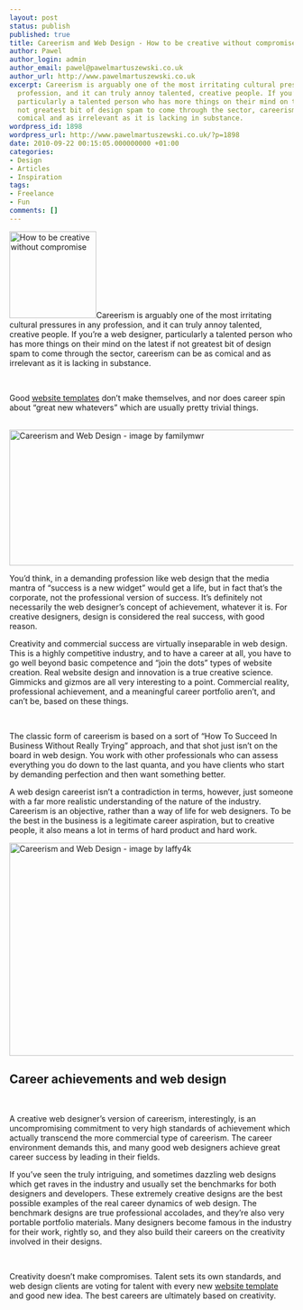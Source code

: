 ```yaml
---
layout: post
status: publish
published: true
title: Careerism and Web Design - How to be creative without compromise
author: Pawel
author_login: admin
author_email: pawel@pawelmartuszewski.co.uk
author_url: http://www.pawelmartuszewski.co.uk
excerpt: Careerism is arguably one of the most irritating cultural pressures in any
  profession, and it can truly annoy talented, creative people. If you’re a web designer,
  particularly a talented person who has more things on their mind on the latest if
  not greatest bit of design spam to come through the sector, careerism can be as
  comical and as irrelevant as it is lacking in substance.
wordpress_id: 1898
wordpress_url: http://www.pawelmartuszewski.co.uk/?p=1898
date: 2010-09-22 00:15:05.000000000 +01:00
categories:
- Design
- Articles
- Inspiration
tags:
- Freelance
- Fun
comments: []
---
```

<img width="154" height="154" src="http://www.pawelmartuszewski.co.uk/artls/careerism/creativity.jpg" alt="How to be creative without compromise" class="fl_lft thumb m_b_20" />Careerism is arguably one of the most irritating cultural pressures in any profession, and it can truly annoy talented, creative people. If you’re a web designer, particularly a talented person who has more things on their mind on the latest if not greatest bit of design spam to come through the sector, careerism can be as comical and as irrelevant as it is lacking in substance.
<div class="cl">&nbsp;</div>

Good <a href="http://www.prowebsitetemplates.com/">website templates</a> don’t make themselves, and nor does career spin about “great new whatevers” which are usually pretty trivial things. 

<div class="dev"><div class="dev_in">&nbsp;</div></div>

<div class="hot">
<img width="622" height="241" src="http://www.pawelmartuszewski.co.uk/artls/careerism/talent.jpg" alt="Careerism and Web Design - image by familymwr" />
</div>

You’d think, in a demanding profession like web design that the media mantra of “success is a new widget” would get a life, but in fact that’s the corporate, not the professional version of success. It’s definitely not necessarily the web designer’s concept of achievement, whatever it is. For creative designers, design is considered the real success, with good reason. 

Creativity and commercial success are virtually inseparable in web design. This is a highly competitive industry, and to have a career at all, you have to go well beyond basic competence and “join the dots” types of website creation. Real website design and innovation is a true creative science. Gimmicks and gizmos are all very interesting to a point. Commercial reality, professional achievement, and a meaningful career portfolio aren’t, and can’t be, based on these things. 

<div class="dev"><div class="dev_in">&nbsp;</div></div>

The classic form of careerism is based on a sort of “How To Succeed In Business Without Really Trying” approach, and that shot just isn’t on the board in web design. You work with other professionals who can assess everything you do down to the last quanta, and you have clients who start by demanding perfection and then want something better. 

A web design careerist isn’t a contradiction in terms, however, just someone with a far more realistic understanding of the nature of the industry. Careerism is an objective, rather than a way of life for web designers. To be the best in the business is a legitimate career aspiration, but to creative people, it also means a lot in terms of hard product and hard work. 

<div class="hot">
<img width="622" height="378" src="http://www.pawelmartuszewski.co.uk/artls/careerism/creative2.jpg" alt="Careerism and Web Design - image by laffy4k" />
</div>

<h2>Career achievements and web design</h2>
<div class="dev"><div class="dev_in">&nbsp;</div></div>

A creative web designer’s version of careerism, interestingly, is an uncompromising commitment to very high standards of achievement which actually transcend the more commercial type of careerism. The career environment demands this, and many good web designers achieve great career success by leading in their fields. 

If you’ve seen the truly intriguing, and sometimes dazzling web designs which get raves in the industry and usually set the benchmarks for both designers and developers. These extremely creative designs are the best possible examples of the real career dynamics of web design. The benchmark designs are true professional accolades, and they’re also very portable portfolio materials. Many designers become famous in the industry for their work, rightly so, and they also build their careers on the creativity involved in their designs. 

<div class="dev"><div class="dev_in">&nbsp;</div></div>

Creativity doesn’t make compromises. Talent sets its own standards, and web design clients are voting for talent with every new <a href="http://www.prowebsitetemplates.com/">website template</a>  and good new idea. The best careers are ultimately based on creativity. 
